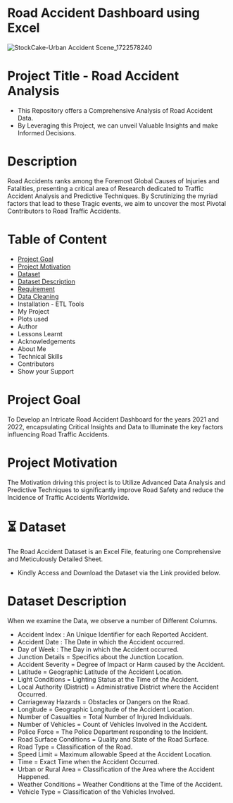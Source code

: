 # Road Accident Dashboard using Excel

![StockCake-Urban Accident Scene_1722578240](https://github.com/user-attachments/assets/042f54d7-7600-4c26-85a6-313c13bfbb73)

# Project Title - Road Accident Analysis

- This Repository offers a Comprehensive Analysis of Road Accident Data. 
- By Leveraging this Project, we can unveil Valuable Insights and make Informed Decisions.

# Description

Road Accidents ranks among the Foremost Global Causes of Injuries and Fatalities, presenting a critical area of Research dedicated to Traffic Accident Analysis and Predictive Techniques. By Scrutinizing the myriad factors that lead to these Tragic events, we aim to uncover the most Pivotal Contributors to Road Traffic Accidents.

# Table of Content

- [Project Goal](#Project-Goal)
- [Project Motivation](#Project-Motivation)
- [Dataset](#Dataset)
- [Dataset Description](#Dataset-Description)
- [Requirement](#Requirement)
- [Data Cleaning](#Data-Cleaning)
- Installation - ETL Tools
- My Project
- Plots used
- Author
- Lessons Learnt
- Acknowledgements
- About Me
- Technical Skills
- Contributors
- Show your Support

# Project Goal

To Develop an Intricate Road Accident Dashboard for the years 2021 and 2022, encapsulating Critical Insights and Data to Illuminate the key factors influencing Road Traffic Accidents.

# Project Motivation

The Motivation driving this project is to Utilize Advanced Data Analysis and Predictive Techniques to significantly improve Road Safety and reduce the Incidence of Traffic Accidents Worldwide.

# ⏳ Dataset

The Road Accident Dataset is an Excel File, featuring one Comprehensive and Meticulously Detailed Sheet.
- Kindly Access and Download the Dataset via the Link provided below.

# Dataset Description

When we examine the Data, we observe a number of Different Columns.

- Accident Index : An Unique Identifier for each Reported Accident.
- Accident Date : The Date in which the Accident occurred.
- Day of Week : The Day in which the Accident occurred.
- Junction Details = Specifics about the Junction Location.
- Accident Severity = Degree of Impact or Harm caused by the Accident.
- Latitude = Geographic Latitude of the Accident Location.
- Light Conditions = Lighting Status at the Time of the Accident.
- Local Authority (District) = Administrative District where the Accident Occurred.
- Carriageway Hazards = Obstacles or Dangers on the Road.
- Longitude = Geographic Longitude of the Accident Location.
- Number of Casualties = Total Number of Injured Individuals.
- Number of Vehicles = Count of Vehicles Involved in the Accident.
- Police Force = The Police Department responding to the Incident.
- Road Surface Conditions = Quality and State of the Road Surface.
- Road Type = Classification of the Road.
- Speed Limit = Maximum allowable Speed at the Accident Location.
- Time = Exact Time when the Accident Occurred.
- Urban or Rural Area = Classification of the Area where the Accident Happened.
- Weather Conditions = Weather Conditions at the Time of the Accident.
- Vehicle Type = Classification of the Vehicles Involved. 
















